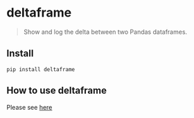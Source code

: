 # deltaframe
> Show and log the delta between two Pandas dataframes.


## Install

`pip install deltaframe`

## How to use deltaframe

Please see [here](https://tkanngiesser.github.io/deltaframe/)